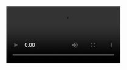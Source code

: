 <html>
<head>
  <meta name ="viewport" content="width=device-width">
 </head>
 <body>
  <video controls autoplay name="media">
    <source src="file:///F:/wrestling/10.2.%20brad%20rochelle%20vs%20jeremy%20tyler.mp4" type="video/mp4">
  </video>
 </body>
</html>
